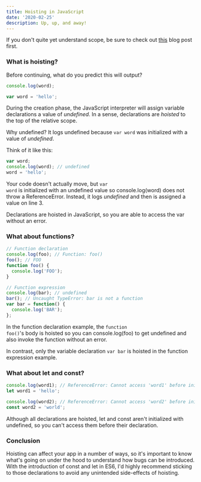 ```yaml
---
title: Hoisting in JavaScript
date: '2020-02-25'
description: Up, up, and away!
---
```


If you don't quite yet understand scope, be sure to check out <a href="/blog/scope-in-javascript">this</a> blog post first.

<h3>What is hoisting?</h3>

Before continuing, what do you predict this will output?

```javascript
console.log(word);

var word = 'hello';
```

During the creation phase, the JavaScript interpreter will assign variable
declarations a value of <i>undefined</i>. In a sense, declarations are
<i>hoisted</i> to the top of the relative scope.

Why undefined? It logs undefined because <code class="language-text">var word</code> was initialized with a value of <i>undefined</i>.

Think of it like this:

```javascript
var word;
console.log(word); // undefined
word = 'hello';
```

Your code doesn't actually move, but <code class="language-text">var word</code> is initialized with an undefined value so console.log(word) does not throw a ReferenceError. Instead, it logs <i>undefined</i> and then is assigned a value on line 3.

Declarations are hoisted in JavaScript, so you are able to access the var without an error.

<h3>What about functions?</h3>

```javascript
// Function declaration
console.log(foo); // Function: foo()
foo(); // FOO
function foo() {
  console.log('FOO');
}

// Function expression
console.log(bar); // undefined
bar(); // Uncaught TypeError: bar is not a function
var bar = function() {
  console.log('BAR');
};
```

In the function declaration example, the <code>function foo()</code>'s body is hoisted so you can console.log(foo) to get undefined and also invoke the function without an error.

In contrast, only the variable declaration <code>var bar</code> is hoisted in the function expression example.

<h3>What about let and const?</h3>

```javascript
console.log(word1); // ReferenceError: Cannot access 'word1' before initialization
let word1 = 'hello';

console.log(word2); // ReferenceError: Cannot access 'word2' before initialization
const word2 = 'world';
```

Although all declarations are hoisted, let and const aren't initialized with undefined, so you can't access them before their declaration.

<h3>Conclusion</h3>

Hoisting can affect your app in a number of ways, so it's important to know what's going
on under the hood to understand how bugs can be introduced. With the introduction of
const and let in ES6, I'd highly recommend sticking to those declarations to avoid
any unintended side-effects of hoisting.
